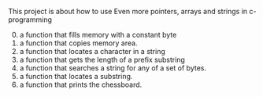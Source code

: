 This project is about how to use Even more pointers, arrays and strings in c-programming
 
0. a function that fills memory with a constant byte
1. a function that copies memory area.
2.  a function that locates a character in a string
3. a function that gets the length of a prefix substring
4. a function that searches a string for any of a set of bytes.
5.  a function that locates a substring.
6. a function that prints the chessboard.
